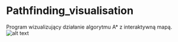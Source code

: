 # Pathfinding_visualisation
Program wizualizujący działanie algorytmu A* z interaktywną mapą. 
![alt text](https://i.imgur.com/w8JREh6.png)

